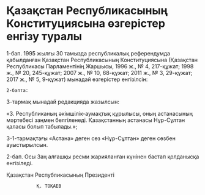 # Қазақстан Республикасының Конституциясына өзгерістер енгізу туралы

1-бап. 1995 жылғы 30 тамызда республикалық референдумда қабылданған Қазақстан Республикасының Конституциясына (Қазақстан Республикасы Парламентінің Жаршысы, 1996 ж., № 4, 217-құжат; 1998 ж., № 20, 245-құжат; 2007 ж., № 10, 68-құжат; 2011 ж., № 3, 29-құжат; 2017 ж., № 5, 9-құжат) мынадай өзгерістер енгізілсін:

	2-бапта:

3-тармақ мынадай редакцияда жазылсын:

«3. Республиканың әкімшілік-аумақтық құрылысы, оның астанасының мәртебесі заңмен белгіленеді. Қазақстанның астанасы Нұр-Сұлтан қаласы болып табылады.»; 

3-1-тармақтағы «Астана» деген сөз «Нұр-Сұлтан» деген сөзбен ауыстырылсын.

2-бап. Осы Заң алғашқы ресми жарияланған күнінен бастап қолданысқа енгізіледі.

Қазақстан Республикасының  Президенті

               Қ. ТОҚАЕВ


